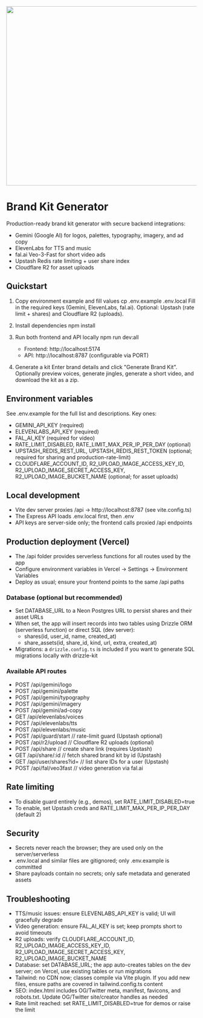 <div align="center">
<img width="1200" height="475" alt="GHBanner" src="https://github.com/user-attachments/assets/0aa67016-6eaf-458a-adb2-6e31a0763ed6" />
</div>

# Brand Kit Generator

Production-ready brand kit generator with secure backend integrations:
- Gemini (Google AI) for logos, palettes, typography, imagery, and ad copy
- ElevenLabs for TTS and music
- fal.ai Veo-3-Fast for short video ads
- Upstash Redis rate limiting + user share index
- Cloudflare R2 for asset uploads

## Quickstart

1) Copy environment example and fill values
   cp .env.example .env.local
   Fill in the required keys (Gemini, ElevenLabs, fal.ai). Optional: Upstash (rate limit + shares) and Cloudflare R2 (uploads).

2) Install dependencies
   npm install

3) Run both frontend and API locally
   npm run dev:all
   - Frontend: http://localhost:5174
   - API: http://localhost:8787 (configurable via PORT)

4) Generate a kit
   Enter brand details and click "Generate Brand Kit". Optionally preview voices, generate jingles, generate a short video, and download the kit as a zip.

## Environment variables
See .env.example for the full list and descriptions. Key ones:
- GEMINI_API_KEY (required)
- ELEVENLABS_API_KEY (required)
- FAL_AI_KEY (required for video)
- RATE_LIMIT_DISABLED, RATE_LIMIT_MAX_PER_IP_PER_DAY (optional)
- UPSTASH_REDIS_REST_URL, UPSTASH_REDIS_REST_TOKEN (optional; required for sharing and production-rate-limit)
- CLOUDFLARE_ACCOUNT_ID, R2_UPLOAD_IMAGE_ACCESS_KEY_ID, R2_UPLOAD_IMAGE_SECRET_ACCESS_KEY, R2_UPLOAD_IMAGE_BUCKET_NAME (optional; for asset uploads)

## Local development
- Vite dev server proxies /api → http://localhost:8787 (see vite.config.ts)
- The Express API loads .env.local first, then .env
- API keys are server-side only; the frontend calls proxied /api endpoints

## Production deployment (Vercel)
- The /api folder provides serverless functions for all routes used by the app
- Configure environment variables in Vercel → Settings → Environment Variables
- Deploy as usual; ensure your frontend points to the same /api paths

### Database (optional but recommended)
- Set DATABASE_URL to a Neon Postgres URL to persist shares and their asset URLs
- When set, the app will insert records into two tables using Drizzle ORM (serverless function) or direct SQL (dev server):
  - shares(id, user_id, name, created_at)
  - share_assets(id, share_id, kind, url, extra, created_at)
- Migrations: a `drizzle.config.ts` is included if you want to generate SQL migrations locally with drizzle-kit

### Available API routes
- POST /api/gemini/logo
- POST /api/gemini/palette
- POST /api/gemini/typography
- POST /api/gemini/imagery
- POST /api/gemini/ad-copy
- GET  /api/elevenlabs/voices
- POST /api/elevenlabs/tts
- POST /api/elevenlabs/music
- POST /api/guard/start              // rate-limit guard (Upstash optional)
- POST /api/r2/upload                // Cloudflare R2 uploads (optional)
- POST /api/share                    // create share link (requires Upstash)
- GET  /api/share/:id                // fetch shared brand kit by id (Upstash)
- GET  /api/user/shares?id=<userId>  // list share IDs for a user (Upstash)
- POST /api/fal/veo3fast             // video generation via fal.ai

## Rate limiting
- To disable guard entirely (e.g., demos), set RATE_LIMIT_DISABLED=true
- To enable, set Upstash creds and RATE_LIMIT_MAX_PER_IP_PER_DAY (default 2)

## Security
- Secrets never reach the browser; they are used only on the server/serverless
- .env.local and similar files are gitignored; only .env.example is committed
- Share payloads contain no secrets; only safe metadata and generated assets

## Troubleshooting
- TTS/music issues: ensure ELEVENLABS_API_KEY is valid; UI will gracefully degrade
- Video generation: ensure FAL_AI_KEY is set; keep prompts short to avoid timeouts
- R2 uploads: verify CLOUDFLARE_ACCOUNT_ID, R2_UPLOAD_IMAGE_ACCESS_KEY_ID, R2_UPLOAD_IMAGE_SECRET_ACCESS_KEY, R2_UPLOAD_IMAGE_BUCKET_NAME
- Database: set DATABASE_URL; the app auto-creates tables on the dev server; on Vercel, use existing tables or run migrations
- Tailwind: no CDN now; classes compile via Vite plugin. If you add new files, ensure paths are covered in tailwind.config.ts content
- SEO: index.html includes OG/Twitter meta, manifest, favicons, and robots.txt. Update OG/Twitter site/creator handles as needed
- Rate limit reached: set RATE_LIMIT_DISABLED=true for demos or raise the limit
